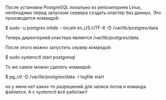 После установки PostgreSQL локально из репозиториев Linux, необходимо перед запуском сервера создать кластер баз данных. Это производится командой:

$ sudo -u postgres initdb --locale en_US.UTF-8 -D /var/lib/postgres/data

Теперь директорией кластера является /var/lib/postgres/data.

После этого можно запустить сервер командой:

$ sudo systemctl start postgresql

То же самое можно сделать командой:

$ pg_ctl -D /var/lib/postgres/data -l logfile start

но у меня нет каких-то разрешений для записи логов и команда фэйлится. А с systemctl всё работает!

